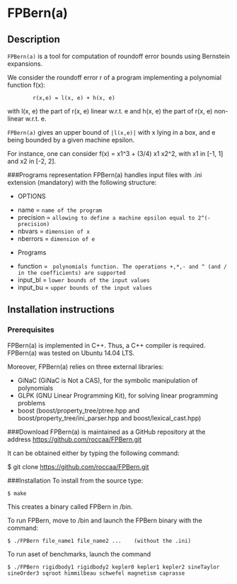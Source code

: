 # FPBern(a)
## Description
`FPBern(a)` is a tool for computation of roundoff error bounds using Bernstein expansions.

We consider the roundoff error r of a program implementing a polynomial function f(x):

			r(x,e) = l(x, e) + h(x, e)

with l(x, e) the part of r(x, e) linear w.r.t. e and h(x, e) the part  of r(x, e) non-linear w.r.t. e.

`FPBern(a)` gives an upper bound of `|l(x,e)|` with x lying in a box, and e being bounded by a given machine epsilon. 

For instance, one can consider f(x) = x1^3 + (3/4) x1 x2^2, with x1 in [-1, 1] and x2 in [-2, 2].

###Programs representation
FPBern(a) handles input files with .ini extension (mandatory) with the following structure:

 + OPTIONS
- name = `name of the program`
- precision = `allowing to define a machine epsilon equal to 2^(-precision)`
- nbvars = `dimension of x`
- nberrors = `dimension of e`
 + Programs
- function = ` polynomials function. The operations +,*,- and ^ (and / in the coefficients) are supported`
- input_bl = `lower bounds of the input values`
- input_bu = `upper bounds of the input values`

## Installation instructions
### Prerequisites
FPBern(a) is implemented in C++. Thus, a C++ compiler is required.
FPBern(a) was tested on Ubuntu 14.04 LTS.

Moreover, FPBern(a) relies on three external libraries:
- GiNaC (GiNaC is Not a CAS), for the symbolic manipulation of polynomials
- GLPK (GNU Linear Programming Kit), for solving linear programming problems
- boost (boost/property_tree/ptree.hpp and boost/property_tree/ini_parser.hpp and boost/lexical_cast.hpp)

###Download
FPBern(a) is maintained as a GitHub repository at the address https://github.com/roccaa/FPBern.git

It can be obtained either by typing the following command:

$ git clone https://github.com/roccaa/FPBern.git

###Installation
To install from the source type:

	$ make

This creates a binary called FPBern in /bin.

To run FPBern, move to /bin and launch the FPBern binary with the command:

	$ ./FPBern file_name1 file_name2 ...    (without the .ini)

To run aset of benchmarks, launch the command

 	$ ./FPBern rigidbody1 rigidbody2 kepler0 kepler1 kepler2 sineTaylor sineOrder3 sqroot himmilbeau schwefel magnetism caprasse
